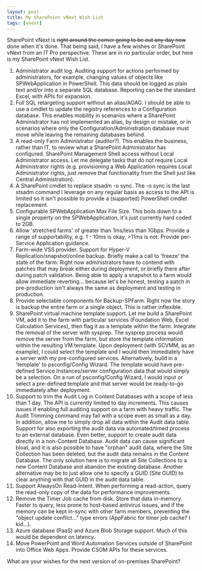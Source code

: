 ```yaml
---
layout: post
title: My SharePoint vNext Wish List
tags: [vnext]
---
```


SharePoint vNext is ~~right around the corner going to be out any day now~~ done when it's done. That being said, I have a few wishes or SharePoint vNext from an IT Pro perspective. These are in no particular order, but here is my SharePoint vNext Wish List.

1. Administrator audit log. Auditing support for actions performed by administrators, for example, changing values of objects like SPWebApplication in PowerShell. This data should be logged as plain text and/or into a separate SQL database. Reporting can be the standard Excel, with APIs for expansion.
2. Full SQL retargeting support without an alias/AOAG. I should be able to use a cmdlet to update the registry references to a Configuration database. This enables mobility in scenarios where a SharePoint Administrator has not implemented an alias, by design or mistake, or in scenarios where only the Configuration/Administration database must move while leaving the remaining databases behind.
3. A read-only Farm Administrator (auditor?). This enables the business, rather than IT, to review what a SharePoint Administrator has configured.
    SharePoint Management Shell access without Local Administrator access. Let me delegate tasks that do not require Local Administrator rights (e.g. provisioning a Web Application requires Local Administrator rights, just remove that functionality from the Shell just like Central Administration).
4. A SharePoint cmdlet to replace stsadm -o sync. The -o sync is the last stsadm command I leverage on any regular basis as access to the API is limited so it isn't possible to provide a (supported) PowerShell cmdlet replacement.
5. Configurable SPWebApplication Max File Size. This boils down to a single property on the SPWebApplication, it's just currently hard coded to 2GB.
6. Allow 'stretched farms' of greater than 1ms/less than 1Gbps. Provide a range of supportability, e.g. 1 - 10ms is okay, >11ms is not. Provide per-Service Application guidance.
7. Farm-wide VSS provider. Support for Hyper-V Replication/snapshot/online backup. Briefly make.a call to 'freeze' the state of the farm. Right now administrators have to contend with patches that may break either during deployment, or briefly there after during patch validation. Being able to apply a snapshot to a farm would allow immediate reverting... because let's be honest, testing a patch in pre-production isn't always the same as deployment and testing in production.
8. Provide selectable components for Backup-SPFarm. Right now the story is backup the entire farm or a single object. This is rather inflexible.
9. SharePoint virtual machine template support. Let me build a SharePoint VM, add it to the farm with particular services (Foundation Web, Excel Calculation Services), then flag it as a template within the farm. Integrate the removal of the server with sysprep. The sysprep process would remove the server from the farm, but store the template information within the resulting VM template. Upon deployment (with SCVMM, as an example), I could select the template and I would then immediately have a server with my pre-configured services. Alternatively, build in a 'template' to psconfig/Config Wizard. The template would have pre-defined Service Instances/server configuration data that would simply be a selection. On a run of psconfig/Config Wizard, I would input or select a pre-defined template and that server would be ready-to-go immediately after deployment.
10. Support to trim the Audit Log in Content Databases with a scope of less than 1 day. The API is currently limited to day increments. This causes issues if enabling full auditing support on a farm with heavy traffic. The Audit Trimming command may fail with a scope even as small as a day. In addition, allow me to simply drop all data within the Audit data table. Support for also exporting the audit data via automated/timed process to an external database. Even better, support to create audit data directly in a non-Content Database. Audit data can cause significant bloat, and it is also possible to have "orphan" audit data, where the Site Collection has been deleted, but the audit data remains in the Content Database. The only solution here is to migrate all Site Collections to a new Content Database and abandon the existing database. Another alternative may be to just allow one to specify a GUID (Site GUID) to clear anything with that GUID in the audit data table.
11. Support AlwaysOn Read-Intent. When performing a read-action, query the read-only copy of the data for performance improvements.
12. Remove the Timer Job cache from disk. Store that data in-memory. Faster to query, less prone to host-based antivirus issues, and if the memory can be kept in-sync with other farm members, preventing the "object update conflict..." type errors (AppFabric for timer job cache? I kid...).
13. Azure database (PaaS) and Azure Blob Storage support. Much of this would be dependent on latency.
14. Move PowerPoint and Word Automation Services outside of SharePoint into Office Web Apps. Provide CSOM APIs for these services.

What are your wishes for the next version of on-premises SharePoint?